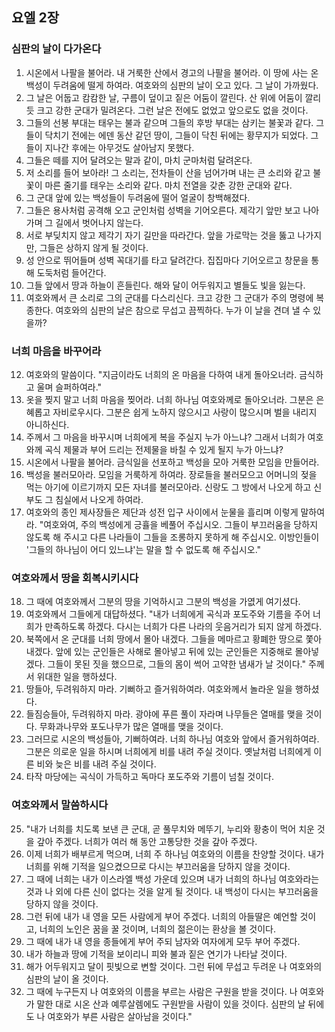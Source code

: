## 요엘 2장

### 심판의 날이 다가온다
1. 시온에서 나팔을 불어라. 내 거룩한 산에서 경고의 나팔을 불어라. 이 땅에 사는 온 백성이 두려움에 떨게 하여라. 여호와의 심판의 날이 오고 있다. 그 날이 가까웠다.
2. 그 날은 어둡고 캄캄한 날, 구름이 덮이고 짙은 어둠이 깔린다. 산 위에 어둠이 깔리듯 크고 강한 군대가 밀려온다. 그런 날은 전에도 없었고 앞으로도 없을 것이다.
3. 그들의 선봉 부대는 태우는 불과 같으며 그들의 후방 부대는 삼키는 불꽃과 같다. 그들이 닥치기 전에는 에덴 동산 같던 땅이, 그들이 닥친 뒤에는 황무지가 되었다. 그들이 지나간 후에는 아무것도 살아남지 못했다.
4. 그들은 떼를 지어 달려오는 말과 같이, 마치 군마처럼 달려온다.
5. 저 소리를 들어 보아라! 그 소리는, 전차들이 산을 넘어가며 내는 큰 소리와 같고 불꽃이 마른 줄기를 태우는 소리와 같다. 마치 전열을 갖춘 강한 군대와 같다.
6. 그 군대 앞에 있는 백성들이 두려움에 떨어 얼굴이 창백해졌다.
7. 그들은 용사처럼 공격해 오고 군인처럼 성벽을 기어오른다. 제각기 앞만 보고 나아가며 그 길에서 벗어나지 않는다.
8. 서로 부딪치지 않고 제각기 자기 길만을 따라간다. 앞을 가로막는 것을 뚫고 나가지만, 그들은 상하지 않게 될 것이다.
9. 성 안으로 뛰어들며 성벽 꼭대기를 타고 달려간다. 집집마다 기어오르고 창문을 통해 도둑처럼 들어간다.
10. 그들 앞에서 땅과 하늘이 흔들린다. 해와 달이 어두워지고 별들도 빛을 잃는다.
11. 여호와께서 큰 소리로 그의 군대를 다스리신다. 크고 강한 그 군대가 주의 명령에 복종한다. 여호와의 심판의 날은 참으로 무섭고 끔찍하다. 누가 이 날을 견뎌 낼 수 있을까?
### 너희 마음을 바꾸어라
12. 여호와의 말씀이다. "지금이라도 너희의 온 마음을 다하여 내게 돌아오너라. 금식하고 울며 슬퍼하여라."
13. 옷을 찢지 말고 너희 마음을 찢어라. 너희 하나님 여호와께로 돌아오너라. 그분은 은혜롭고 자비로우시다. 그분은 쉽게 노하지 않으시고 사랑이 많으시며 벌을 내리지 아니하신다.
14. 주께서 그 마음을 바꾸시며 너희에게 복을 주실지 누가 아느냐? 그래서 너희가 여호와께 곡식 제물과 부어 드리는 전제물을 바칠 수 있게 될지 누가 아느냐?
15. 시온에서 나팔을 불어라. 금식일을 선포하고 백성을 모아 거룩한 모임을 만들어라.
16. 백성을 불러모아라. 모임을 거룩하게 하여라. 장로들을 불러모으고 어머니의 젖을 먹는 아기에 이르기까지 모든 자녀를 불러모아라. 신랑도 그 방에서 나오게 하고 신부도 그 침실에서 나오게 하여라.
17. 여호와의 종인 제사장들은 제단과 성전 입구 사이에서 눈물을 흘리며 이렇게 말하여라. "여호와여, 주의 백성에게 긍휼을 베풀어 주십시오. 그들이 부끄러움을 당하지 않도록 해 주시고 다른 나라들이 그들을 조롱하지 못하게 해 주십시오. 이방인들이 '그들의 하나님이 어디 있느냐'는 말을 할 수 없도록 해 주십시오."
### 여호와께서 땅을 회복시키시다
18. 그 때에 여호와께서 그분의 땅을 기억하시고 그분의 백성을 가엾게 여기셨다.
19. 여호와께서 그들에게 대답하셨다. "내가 너희에게 곡식과 포도주와 기름을 주어 너희가 만족하도록 하겠다. 다시는 너희가 다른 나라의 웃음거리가 되지 않게 하겠다.
20. 북쪽에서 온 군대를 너희 땅에서 몰아 내겠다. 그들을 메마르고 황폐한 땅으로 쫓아 내겠다. 앞에 있는 군인들은 사해로 몰아넣고 뒤에 있는 군인들은 지중해로 몰아넣겠다. 그들이 못된 짓을 했으므로, 그들의 몸이 썩어 고약한 냄새가 날 것이다." 주께서 위대한 일을 행하셨다.
21. 땅들아, 두려워하지 마라. 기뻐하고 즐거워하여라. 여호와께서 놀라운 일을 행하셨다.
22. 들짐승들아, 두려워하지 마라. 광야에 푸른 풀이 자라며 나무들은 열매를 맺을 것이다. 무화과나무와 포도나무가 많은 열매를 맺을 것이다.
23. 그러므로 시온의 백성들아, 기뻐하여라. 너희 하나님 여호와 앞에서 즐거워하여라. 그분은 의로운 일을 하시며 너희에게 비를 내려 주실 것이다. 옛날처럼 너희에게 이른 비와 늦은 비를 내려 주실 것이다.
24. 타작 마당에는 곡식이 가득하고 독마다 포도주와 기름이 넘칠 것이다.
### 여호와께서 말씀하시다
25. "내가 너희를 치도록 보낸 큰 군대, 곧 풀무치와 메뚜기, 누리와 황충이 먹어 치운 것을 갚아 주겠다. 너희가 여러 해 동안 고통당한 것을 갚아 주겠다.
26. 이제 너희가 배부르게 먹으며, 너희 주 하나님 여호와의 이름을 찬양할 것이다. 내가 너희를 위해 기적을 일으켰으므로 다시는 부끄러움을 당하지 않을 것이다.
27. 그 때에 너희는 내가 이스라엘 백성 가운데 있으며 내가 너희의 하나님 여호와라는 것과 나 외에 다른 신이 없다는 것을 알게 될 것이다. 내 백성이 다시는 부끄러움을 당하지 않을 것이다.
28. 그런 뒤에 내가 내 영을 모든 사람에게 부어 주겠다. 너희의 아들딸은 예언할 것이고, 너희의 노인은 꿈을 꿀 것이며, 너희의 젊은이는 환상을 볼 것이다.
29. 그 때에 내가 내 영을 종들에게 부어 주되 남자와 여자에게 모두 부어 주겠다.
30. 내가 하늘과 땅에 기적을 보이리니 피와 불과 짙은 연기가 나타날 것이다.
31. 해가 어두워지고 달이 핏빛으로 변할 것이다. 그런 뒤에 무섭고 두려운 나 여호와의 심판의 날이 올 것이다.
32. 그 때에 누구든지 나 여호와의 이름을 부르는 사람은 구원을 받을 것이다. 나 여호와가 말한 대로 시온 산과 예루살렘에도 구원받을 사람이 있을 것이다. 심판의 날 뒤에도 나 여호와가 부른 사람은 살아남을 것이다."